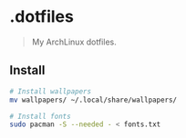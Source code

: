 # .dotfiles
> My ArchLinux dotfiles.

## Install
```sh
# Install wallpapers
mv wallpapers/ ~/.local/share/wallpapers/

# Install fonts
sudo pacman -S --needed - < fonts.txt
```
